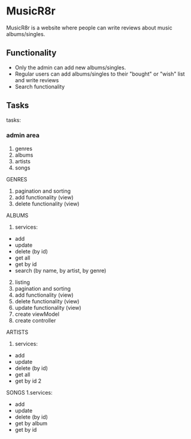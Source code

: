 # MusicR8r

MusicR8r is a website where people can write reviews about music albums/singles.

## Functionality

- Only the admin can add new albums/singles.
- Regular users can add albums/singles to their "bought" or "wish" list and write reviews
- Search functionality

## Tasks

tasks:

### admin area
1) genres
2) albums
3) artists
4) songs


GENRES
1. pagination and sorting
2. add functionality (view)
3. delete functionality (view)

ALBUMS
1. services:
- add
- update
- delete (by id)
- get all
- get by id
- search (by name, by artist, by genre)
2. listing
3. pagination and sorting
4. add functionality (view)
5. delete functionality (view)
6. update functionality (view)
7. create viewModel
8. create controller

ARTISTS
1. services:
- add
- update
- delete (by id)
- get all
- get by id
2

SONGS
1.services:
- add
- update
- delete (by id)
- get by album
- get by id

